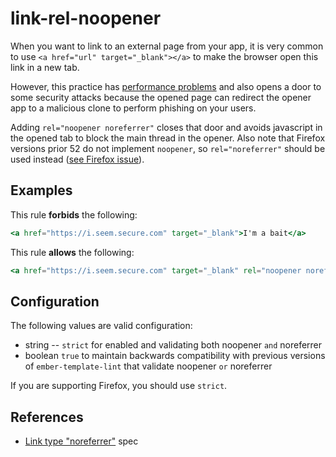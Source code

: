 # link-rel-noopener

When you want to link to an external page from your app, it is very common to use `<a href="url" target="_blank"></a>`
to make the browser open this link in a new tab.

However, this practice has [performance problems](https://jakearchibald.com/2016/performance-benefits-of-rel-noopener/)
and also opens a door to some security attacks because the opened page can redirect the opener app
to a malicious clone to perform phishing on your users.

Adding `rel="noopener noreferrer"` closes that door and avoids javascript in the opened tab to block the main
thread in the opener. Also note that Firefox versions prior 52 do not implement `noopener`, so `rel="noreferrer"` should be used instead ([see Firefox issue](https://bugzilla.mozilla.org/show_bug.cgi?id=1222516)).

## Examples

This rule **forbids** the following:

```hbs
<a href="https://i.seem.secure.com" target="_blank">I'm a bait</a>
```

This rule **allows** the following:

```hbs
<a href="https://i.seem.secure.com" target="_blank" rel="noopener noreferrer">I'm a bait</a>
```

## Configuration

The following values are valid configuration:

* string -- `strict` for enabled and validating both noopener `and` noreferrer
* boolean `true` to maintain backwards compatibility with previous versions of `ember-template-lint` that validate noopener `or` noreferrer

If you are supporting Firefox, you should use `strict`.

## References

* [Link type "noreferrer"](https://html.spec.whatwg.org/multipage/semantics.html#link-type-noreferrer) spec
